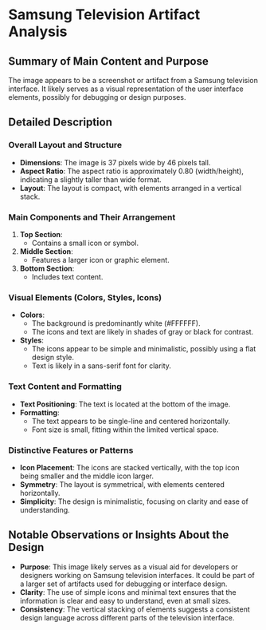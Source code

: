 # Samsung Television Artifact Analysis

## Summary of Main Content and Purpose
The image appears to be a screenshot or artifact from a Samsung television interface. It likely serves as a visual representation of the user interface elements, possibly for debugging or design purposes.

## Detailed Description

### Overall Layout and Structure
- **Dimensions**: The image is 37 pixels wide by 46 pixels tall.
- **Aspect Ratio**: The aspect ratio is approximately 0.80 (width/height), indicating a slightly taller than wide format.
- **Layout**: The layout is compact, with elements arranged in a vertical stack.

### Main Components and Their Arrangement
1. **Top Section**:
   - Contains a small icon or symbol.
2. **Middle Section**:
   - Features a larger icon or graphic element.
3. **Bottom Section**:
   - Includes text content.

### Visual Elements (Colors, Styles, Icons)
- **Colors**:
  - The background is predominantly white (#FFFFFF).
  - The icons and text are likely in shades of gray or black for contrast.
- **Styles**:
  - The icons appear to be simple and minimalistic, possibly using a flat design style.
  - Text is likely in a sans-serif font for clarity.

### Text Content and Formatting
- **Text Positioning**: The text is located at the bottom of the image.
- **Formatting**:
  - The text appears to be single-line and centered horizontally.
  - Font size is small, fitting within the limited vertical space.

### Distinctive Features or Patterns
- **Icon Placement**: The icons are stacked vertically, with the top icon being smaller and the middle icon larger.
- **Symmetry**: The layout is symmetrical, with elements centered horizontally.
- **Simplicity**: The design is minimalistic, focusing on clarity and ease of understanding.

## Notable Observations or Insights About the Design
- **Purpose**: This image likely serves as a visual aid for developers or designers working on Samsung television interfaces. It could be part of a larger set of artifacts used for debugging or interface design.
- **Clarity**: The use of simple icons and minimal text ensures that the information is clear and easy to understand, even at small sizes.
- **Consistency**: The vertical stacking of elements suggests a consistent design language across different parts of the television interface.